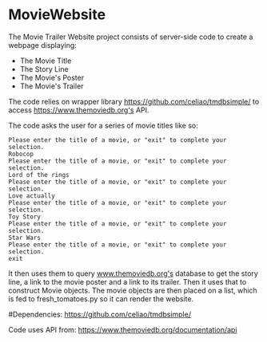 # MovieWebsite
The Movie Trailer Website project consists of server-side code to create a webpage displaying:

- The Movie Title
- The Story Line
- The Movie's Poster
- The Movie's Trailer

The code relies on wrapper library https://github.com/celiao/tmdbsimple/ to access https://www.themoviedb.org's API. 

The code asks the user for a series of movie titles like so:

```
Please enter the title of a movie, or "exit" to complete your selection.
Robocop
Please enter the title of a movie, or "exit" to complete your selection.
Lord of the rings
Please enter the title of a movie, or "exit" to complete your selection.
Love actually
Please enter the title of a movie, or "exit" to complete your selection.
Toy Story
Please enter the title of a movie, or "exit" to complete your selection.
Star Wars
Please enter the title of a movie, or "exit" to complete your selection.
exit
```

It then uses them to query www.themoviedb.org's database to get the story line, a link to the movie poster and a link to its trailer. Then it uses that to construct Movie objects. The movie objects are then placed on a list, which is fed to fresh_tomatoes.py so it can render the website. 

#Dependencies:
https://github.com/celiao/tmdbsimple/

Code uses API from:
https://www.themoviedb.org/documentation/api

